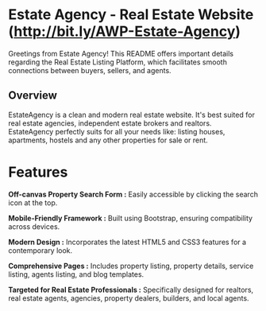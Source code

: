 
# Estate Agency - Real Estate Website (http://bit.ly/AWP-Estate-Agency)
Greetings from Estate Agency! This README offers important details regarding the Real Estate Listing Platform, which facilitates smooth connections between buyers, sellers, and agents.

## Overview

EstateAgency is a clean and modern real estate website. It's best suited for real estate agencies, independent estate brokers and realtors. EstateAgency perfectly suits for all your needs like: listing houses, apartments, hostels and any other properties for 
sale or rent.

# Features

**Off-canvas Property Search Form :** Easily accessible by clicking the search icon at the top.

**Mobile-Friendly Framework :** Built using Bootstrap, ensuring compatibility across devices.

**Modern Design :** Incorporates the latest HTML5 and CSS3 features for a contemporary look.

**Comprehensive Pages :** Includes property listing, property details, service listing, agents listing, and blog templates.

**Targeted for Real Estate Professionals :** Specifically designed for realtors, real estate agents, agencies, property dealers, builders, and local agents.

